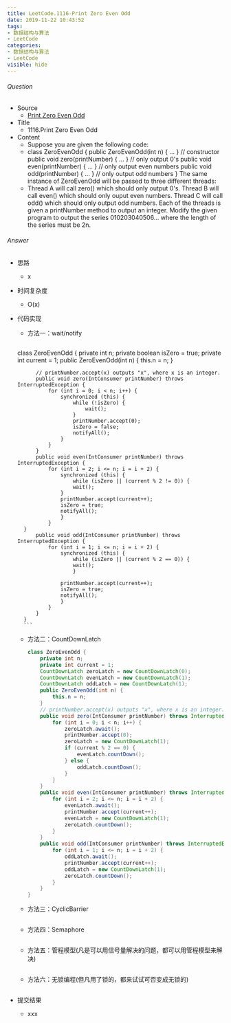 ```yaml
---
title: LeetCode.1116-Print Zero Even Odd
date: 2019-11-22 10:43:52
tags:
- 数据结构与算法
- LeetCode
categories:
- 数据结构与算法
- LeetCode
visible: hide
---
```

###### Question
- Source
	- [Print Zero Even Odd](https://leetcode.com/problems/print-zero-even-odd/) 
- Title
	- 1116.Print Zero Even Odd 
- Content
	- Suppose you are given the following code:
	- class ZeroEvenOdd {
  public ZeroEvenOdd(int n) { ... }      // constructor
  public void zero(printNumber) { ... }  // only output 0's
  public void even(printNumber) { ... }  // only output even numbers
  public void odd(printNumber) { ... }   // only output odd numbers
}
The same instance of ZeroEvenOdd will be passed to three different threads:
	- Thread A will call zero() which should only output 0's.
Thread B will call even() which should only ouput even numbers.
Thread C will call odd() which should only output odd numbers.
Each of the threads is given a printNumber method to output an integer. Modify the given program to output the series 010203040506... where the length of the series must be 2n.
<!--more-->

###### Answer
- 思路
	- x 
- 时间复杂度
	- O(x) 	
- 代码实现
	- 方法一：wait/notify
		
		```Java
	class ZeroEvenOdd {
			private int n;
			private boolean isZero = true;
			private int current = 1;
			public ZeroEvenOdd(int n) {
				this.n = n;
			}
    		
    		// printNumber.accept(x) outputs "x", where x is an integer.
    		public void zero(IntConsumer printNumber) throws InterruptedException {
				for (int i = 0; i < n; i++) {
					synchronized (this) {
                		while (!isZero) {
                    		wait();
                		}
                		printNumber.accept(0);
                		isZero = false;
                		notifyAll();
            		}
        		}
    		}
    		public void even(IntConsumer printNumber) throws InterruptedException {
        		for (int i = 2; i <= n; i = i + 2) {
            		synchronized (this) {
                		while (isZero || (current % 2 != 0)) {
                    	wait();
                	}
                	printNumber.accept(current++);
                	isZero = true;
                	notifyAll();
            		}
        		}
    	}
    		public void odd(IntConsumer printNumber) throws InterruptedException {
        		for (int i = 1; i <= n; i = i + 2) {
            		synchronized (this) {
                		while (isZero || (current % 2 == 0)) {
                    	wait();
                		}

                	printNumber.accept(current++);
                	isZero = true;
                	notifyAll();
            		}
        		}
    		}
		}
		``` 	
	- 方法二：CountDownLatch
		
		```Java
		class ZeroEvenOdd {
    		private int n;
    		private int current = 1;
    		CountDownLatch zeroLatch = new CountDownLatch(0);
    		CountDownLatch evenLatch = new CountDownLatch(1);
    		CountDownLatch oddLatch = new CountDownLatch(1);
    		public ZeroEvenOdd(int n) {
        		this.n = n;
    		}
    		// printNumber.accept(x) outputs "x", where x is an integer.
    		public void zero(IntConsumer printNumber) throws InterruptedException {
        		for (int i = 0; i < n; i++) {
            		zeroLatch.await();
            		printNumber.accept(0);
            		zeroLatch = new CountDownLatch(1);
            		if (current % 2 == 0) {
                		evenLatch.countDown();
            		} else {
                		oddLatch.countDown();
            		}
        		}
    		}
    		public void even(IntConsumer printNumber) throws InterruptedException {
        		for (int i = 2; i <= n; i = i + 2) {
            		evenLatch.await();
            		printNumber.accept(current++);
            		evenLatch = new CountDownLatch(1);
            		zeroLatch.countDown();
        		}
    		}
    		public void odd(IntConsumer printNumber) throws InterruptedException {
        		for (int i = 1; i <= n; i = i + 2) {
            		oddLatch.await();
            		printNumber.accept(current++);
            		oddLatch = new CountDownLatch(1);
            		zeroLatch.countDown();
        		}
    		}
		}
		``` 	
	- 方法三：CyclicBarrier
		
		```Java
		``` 	
	- 方法四：Semaphore
		
		```Java
		``` 	
	- 方法五：管程模型(凡是可以用信号量解决的问题，都可以用管程模型来解决)
		
		```Java
		``` 	
	- 方法六：无锁编程(但凡用了锁的，都来试试可否变成无锁的)
		
		```Java
		``` 	
- 提交结果
	- xxx 
